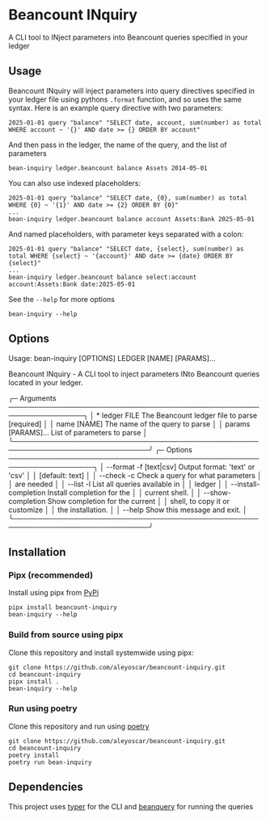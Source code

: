 # Beancount INquiry

A CLI tool to INject parameters into Beancount queries specified in your ledger

## Usage

Beancount INquiry will inject parameters into query directives specified in your ledger file using pythons `.format` function, and so uses the same syntax. Here is an example query directive with two parameters:

```
2025-01-01 query "balance" "SELECT date, account, sum(number) as total WHERE account ~ '{}' AND date >= {} ORDER BY account"
```

And then pass in the ledger, the name of the query, and the list of parameters

```
bean-inquiry ledger.beancount balance Assets 2014-05-01
```

You can also use indexed placeholders:

```
2025-01-01 query "balance" "SELECT date, {0}, sum(number) as total WHERE {0} ~ '{1}' AND date >= {2} ORDER BY {0}"
...
bean-inquiry ledger.beancount balance account Assets:Bank 2025-05-01
```

And named placeholders, with parameter keys separated with a colon:

```
2025-01-01 query "balance" "SELECT date, {select}, sum(number) as total WHERE {select} ~ '{account}' AND date >= {date} ORDER BY {select}"
...
bean-inquiry ledger.beancount balance select:account account:Assets:Bank date:2025-05-01
```

See the `--help` for more options

```
bean-inquiry --help
```

## Options

Usage: bean-inquiry [OPTIONS] LEDGER [NAME] [PARAMS]...

Beancount INquiry - A CLI tool to inject parameters INto Beancount queries
located in your ledger.

╭─ Arguments ─────────────────────────────────────────────────────────────────╮
│ *    ledger      FILE         The Beancount ledger file to parse [required] │
│      name        [NAME]       The name of the query to parse                │
│      params      [PARAMS]...  List of parameters to parse                   │
╰─────────────────────────────────────────────────────────────────────────────╯
╭─ Options ───────────────────────────────────────────────────────────────────╮
│ --format              -f      [text|csv]  Output format: 'text' or 'csv'    │
│                                           [default: text]                   │
│ --check               -c                  Check a query for what parameters │
│                                           are needed                        │
│ --list                -l                  List all queries available in     │
│                                           ledger                            │
│ --install-completion                      Install completion for the        │
│                                           current shell.                    │
│ --show-completion                         Show completion for the current   │
│                                           shell, to copy it or customize    │
│                                           the installation.                 │
│ --help                                    Show this message and exit.       │
╰─────────────────────────────────────────────────────────────────────────────╯

## Installation

### Pipx (recommended)

Install using pipx from [PyPi](https://pypi.org)

```
pipx install beancount-inquiry
bean-inquiry --help
```

### Build from source using pipx

Clone this repository and install systemwide using pipx:

```
git clone https://github.com/aleyoscar/beancount-inquiry.git
cd beancount-inquiry
pipx install .
bean-inquiry --help
```

### Run using poetry

Clone this repository and run using [poetry](https://python-poetry.org/)

```
git clone https://github.com/aleyoscar/beancount-inquiry.git
cd beancount-inquiry
poetry install
poetry run bean-inquiry
```

## Dependencies

This project uses [typer](https://typer.tiangolo.com/) for the CLI and [beanquery](https://github.com/beancount/beanquery) for running the queries
